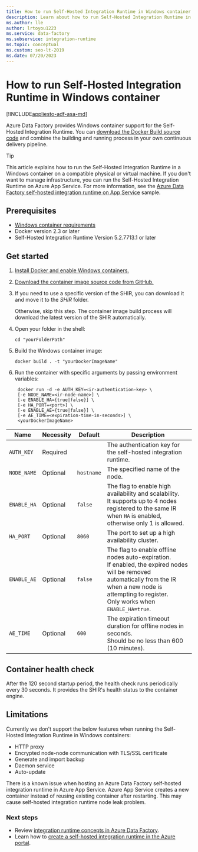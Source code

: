 ```yaml
---
title: How to run Self-Hosted Integration Runtime in Windows container
description: Learn about how to run Self-Hosted Integration Runtime in Windows container.
ms.author: lle
author: lrtoyou1223
ms.service: data-factory
ms.subservice: integration-runtime
ms.topic: conceptual
ms.custom: seo-lt-2019
ms.date: 07/20/2023
---
```


# How to run Self-Hosted Integration Runtime in Windows container

[!INCLUDE[appliesto-adf-asa-md](includes/appliesto-adf-asa-md.md)]

Azure Data Factory provides Windows container support for the Self-Hosted Integration Runtime. You can [download the Docker Build source code](https://github.com/Azure/Azure-Data-Factory-Integration-Runtime-in-Windows-Container) and combine the building and running process in your own continuous delivery pipeline. 

> [!TIP]
> This article explains how to run the Self-Hosted Integration Runtime in a Windows container on a compatible physical or virtual machine. If you don't want to manage infrastructure, you can run the Self-Hosted Integration Runtime on Azure App Service. For more information, see the [Azure Data Factory self-hosted integration runtime on App Service](https://github.com/Azure-Samples/azure-data-factory-runtime-app-service) sample.

## Prerequisites 

- [Windows container requirements](/virtualization/windowscontainers/deploy-containers/system-requirements)
- Docker version 2.3 or later 
- Self-Hosted Integration Runtime Version 5.2.7713.1 or later

## Get started 

1. [Install Docker and enable Windows containers.](/virtualization/windowscontainers/quick-start/set-up-environment)

1. [Download the container image source code from GitHub.](https://github.com/Azure/Azure-Data-Factory-Integration-Runtime-in-Windows-Container)

1. If you need to use a specific version of the SHIR, you can download it and move it to the *SHIR* folder.

   Otherwise, skip this step. The container image build process will download the latest version of the SHIR automatically.

1. Open your folder in the shell: 

   ```console
   cd "yourFolderPath"
   ```

1. Build the Windows container image:

   ```console
   docker build . -t "yourDockerImageName" 
   ```

1. Run the container with specific arguments by passing environment variables:

   ```console
    docker run -d -e AUTH_KEY=<ir-authentication-key> \
    [-e NODE_NAME=<ir-node-name>] \
    [-e ENABLE_HA={true|false}] \
    [-e HA_PORT=<port>] \
    [-e ENABLE_AE={true|false}] \
    [-e AE_TIME=<expiration-time-in-seconds>] \
    <yourDockerImageName>   
   ```

|Name|Necessity|Default|Description|
|---|---|---|---|
| `AUTH_KEY` | Required | | The authentication key for the self-hosted integration runtime. |
| `NODE_NAME` | Optional | `hostname` | The specified name of the node. |
| `ENABLE_HA` | Optional | `false` | The flag to enable high availability and scalability.<br/> It supports up to 4 nodes registered to the same IR when `HA` is enabled, otherwise only 1 is allowed. |
| `HA_PORT` | Optional | `8060` | The port to set up a high availability cluster. |
| `ENABLE_AE` | Optional | `false` | The flag to enable offline nodes auto-expiration.<br/> If enabled, the expired nodes will be removed automatically from the IR when a new node is attempting to register.<br/> Only works when `ENABLE_HA=true`. |
| `AE_TIME` | Optional | `600` |  The expiration timeout duration for offline nodes in seconds. <br/>Should be no less than 600 (10 minutes). |


## Container health check

After the 120 second startup period, the health check runs periodically every 30 seconds. It provides the SHIR's health status to the container engine.

## Limitations

Currently we don't support the below features when running the Self-Hosted Integration Runtime in Windows containers:

- HTTP proxy 
- Encrypted node-node communication with TLS/SSL certificate 
- Generate and import backup 
- Daemon service 
- Auto-update 

There is a known issue when hosting an Azure Data Factory self-hosted integration runtime in Azure App Service. Azure App Service creates a new container instead of reusing existing container after restarting. This may cause self-hosted integration runtime node leak problem.

### Next steps

- Review [integration runtime concepts in Azure Data Factory](./concepts-integration-runtime.md).
- Learn how to [create a self-hosted integration runtime in the Azure portal](./create-self-hosted-integration-runtime.md).
